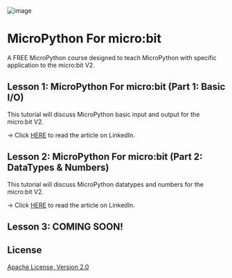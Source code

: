 ![image](https://github.com/mytechnotalent/micropython_for_microbit/blob/main/MicroPython%20For%20micro_bit%20.png?raw=true)

# MicroPython For micro:bit
A FREE MicroPython course designed to teach MicroPython with specific application to the micro:bit V2.

## Lesson 1: MicroPython For micro:bit (Part 1: Basic I/O)
This tutorial will discuss MicroPython basic input and output for the micro:bit V2.

-> Click [HERE](https://www.linkedin.com/pulse/micropython-microbit-part-1-basic-io-kevin-thomas/) to read the article on LinkedIn.

## Lesson 2: MicroPython For micro:bit (Part 2: DataTypes & Numbers)
This tutorial will discuss MicroPython datatypes and numbers for the micro:bit V2.

-> Click [HERE](https://www.linkedin.com/pulse/micropython-microbit-part-2-datatypes-numbers-kevin-thomas/) to read the article on LinkedIn.

## Lesson 3: COMING SOON!

## License
[Apache License, Version 2.0](https://www.apache.org/licenses/LICENSE-2.0)
